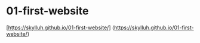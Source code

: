 # 01-first-website
 
[https://skylluh.github.io/01-first-website/] (https://skylluh.github.io/01-first-website/)
